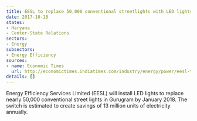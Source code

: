 ```yaml
---
title: EESL to replace 50,000 conventional streetlights with LED lights in Haryana
date: 2017-10-18
states:
- Haryana
- Center-State Relations
sectors:
- Energy
subsectors:
- Energy Efficiency
sources:
- name: Economic Times
  url: http://economictimes.indiatimes.com/industry/energy/power/eesl-to-replace-50000-conventional-street-lights-with-led-in-gurugram/articleshow/61035685.cms
details: []
---
```


Energy Efficiency Services Limited (EESL) will install LED lights to replace nearly 50,000 conventional street lights in Gurugram by January 2018. The switch is estimated to create savings of 13 million units of electricity annually.
